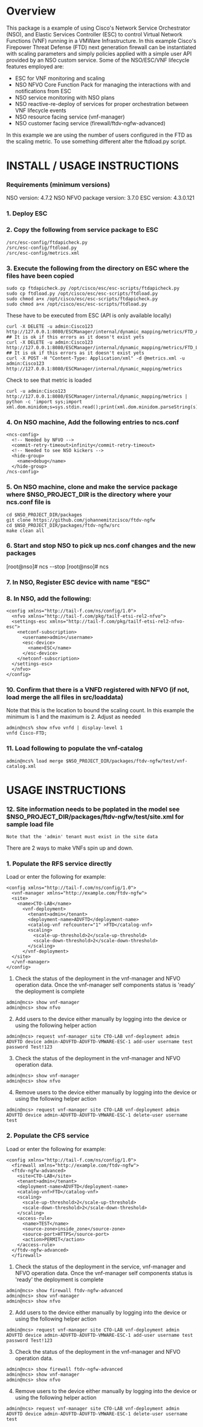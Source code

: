 # Overview
This package is a example of using Cisco's Network Service Orchestrator (NSO), and Elastic Services Controller (ESC) to control Virtual Network Functions (VNF) running in a VMWare Infrastructure.  In this example Cisco's Firepower Threat Defense (FTD) next generation firewall can be instantiated with scaling parameters and simply policies applied with a simple user API provided by an NSO custom service.  Some of the NSO/ESC/VNF lifecycle features employed are:
  * ESC for VNF monitoring and scaling
  * NSO NFVO Core Function Pack for managing the interactions with and notifications from ESC
  * NSO service monitoring with NSO plans
  * NSO reactive-re-deploy of services for proper orchestration between VNF lifecycle events
  * NSO resource facing service (vnf-manager)
  * NSO customer facing service (firewall/ftdv-ngfw-advanced)

In this example we are using the number of users configured in the FTD as the scaling metric.  To use something different alter the
ftdload.py script.

# INSTALL / USAGE INSTRUCTIONS

### Requirements (minimum versions)
NSO version: 4.7.2
NSO NFVO package version: 3.7.0
ESC version: 4.3.0.121

### 1. Deploy ESC

### 2. Copy the following from service package to ESC
```
/src/esc-config/ftdapicheck.py
/src/esc-config/ftdload.py
/src/esc-config/metrics.xml
```

### 3. Execute the following from the directory on ESC where the files have been copied
```
sudo cp ftdapicheck.py /opt/cisco/esc/esc-scripts/ftdapicheck.py
sudo cp ftdload.py /opt/cisco/esc/esc-scripts/ftdload.py
sudo chmod a+x /opt/cisco/esc/esc-scripts/ftdapicheck.py
sudo chmod a+x /opt/cisco/esc/esc-scripts/ftdload.py
```
These have to be executed from ESC (API is only available locally)
```
curl -X DELETE -u admin:Cisco123 http://127.0.0.1:8080/ESCManager/internal/dynamic_mapping/metrics/FTD_API_PING ## It is ok if this errors as it doesn't exist yets
curl -X DELETE -u admin:Cisco123 http://127.0.0.1:8080/ESCManager/internal/dynamic_mapping/metrics/FTD_LOAD ## It is ok if this errors as it doesn't exist yets
curl -X POST -H "Content-Type: Application/xml" -d @metrics.xml -u admin:Cisco123 http://127.0.0.1:8080/ESCManager/internal/dynamic_mapping/metrics
```
Check to see that metric is loaded
```
curl -u admin:Cisco123 http://127.0.0.1:8080/ESCManager/internal/dynamic_mapping/metrics | python -c 'import sys;import xml.dom.minidom;s=sys.stdin.read();print(xml.dom.minidom.parseString(s).toprettyxml())'
```

### 4. On NSO machine, Add the following entries to ncs.conf
```
<ncs-config>
  <!-- Needed by NFVO -->
  <commit-retry-timeout>infinity</commit-retry-timeout>
  <!-- Needed to see NSO kickers -->
  <hide-group>
    <name>debug</name>
  </hide-group>
/ncs-config>
```

### 5. On NSO machine, clone and make the service package where $NSO_PROJECT_DIR is the directory where your ncs.conf file is
```
cd $NSO_PROJECT_DIR/packages
git clone https://github.com/johannemitzcisco/ftdv-ngfw
cd $NSO_PROJECT_DIR/packages/ftdv-ngfw/src
make clean all
```

### 6. Start and stop NSO to pick up ncs.conf changes and the new packages
[root@nso]# ncs --stop
[root@nso]# ncs

### 7. In NSO, Register ESC device with name "ESC"

### 8. In NSO, add the following:
```
<config xmlns="http://tail-f.com/ns/config/1.0">
  <nfvo xmlns="http://tail-f.com/pkg/tailf-etsi-rel2-nfvo">
  <settings-esc xmlns="http://tail-f.com/pkg/tailf-etsi-rel2-nfvo-esc">
    <netconf-subscription>
      <username>admin</username>
      <esc-device>
        <name>ESC</name>
      </esc-device>
    </netconf-subscription>
  </settings-esc>
  </nfvo>
</config>
```

### 10. Confirm that there is a VNFD registered with NFVO (if not, load merge the all files in src/loaddata)
Note that this is the location to bound the scaling count.  In this example the minimum is 1 and the maximum
is 2.  Adjust as needed
```
admin@ncs% show nfvo vnfd | display-level 1
vnfd Cisco-FTD;
```
### 11. Load following to populate the vnf-catalog
`admin@ncs% load merge $NSO_PROJECT_DIR/packages/ftdv-ngfw/test/vnf-catalog.xml`

# USAGE INSTRUCTIONS
### 12. Site information needs to be poplated in the model see $NSO_PROJECT_DIR/packages/ftdv-ngfw/test/site.xml for sample load file
`Note that the 'admin' tenant must exist in the site data`

There are 2 ways to make VNFs spin up and down.

### 1. Populate the RFS service directly
Load or enter the following for example:
```
<config xmlns="http://tail-f.com/ns/config/1.0">
  <vnf-manager xmlns="http://example.com/ftdv-ngfw">
  <site>
    <name>CTO-LAB</name>
      <vnf-deployment>
        <tenant>admin</tenant>
        <deployment-name>ADVFTD</deployment-name>
        <catalog-vnf refcounter="1" >FTD</catalog-vnf>
        <scaling>
          <scale-up-threshold>2</scale-up-threshold>
          <scale-down-threshold>2</scale-down-threshold>
        </scaling>
      </vnf-deployment>
  </site>
  </vnf-manager>
</config>
```

  1. Check the status of the deployment in the vnf-manager and NFVO operation data.  Once the vnf-manager self components status is 'ready' the deployment is complete
```
admin@ncs> show vnf-manager 
admin@ncs> show nfvo 
```

  2. Add users to the device either manually by logging into the device or using the following helper action
```
admin@ncs> request vnf-manager site CTO-LAB vnf-deployment admin ADVFTD device admin-ADVFTD-ADVFTD-VMWARE-ESC-1 add-user username test password Test!123
```

  3. Check the status of the deployment in the vnf-manager and NFVO operation data.
```
admin@ncs> show vnf-manager 
admin@ncs> show nfvo 
```

  4. Remove users to the device either manually by logging into the device or using the following helper action
```
admin@ncs> request vnf-manager site CTO-LAB vnf-deployment admin ADVFTD device admin-ADVFTD-ADVFTD-VMWARE-ESC-1 delete-user username test
```

### 2. Populate the CFS service
Load or enter the following for example:
```
<config xmlns="http://tail-f.com/ns/config/1.0">
  <firewall xmlns="http://example.com/ftdv-ngfw">
  <ftdv-ngfw-advanced>
    <site>CTO-LAB</site>
    <tenant>admin</tenant>
    <deployment-name>ADVFTD</deployment-name>
    <catalog-vnf>FTD</catalog-vnf>
    <scaling>
      <scale-up-threshold>2</scale-up-threshold>
      <scale-down-threshold>2</scale-down-threshold>
    </scaling>
    <access-rule>
      <name>TEST</name>
      <source-zone>inside_zone</source-zone>
      <source-port>HTTPS</source-port>
      <action>PERMIT</action>
    </access-rule>
  </ftdv-ngfw-advanced>
  </firewall>
```

  1. Check the status of the deployment in the service, vnf-manager and NFVO operation data.  Once the vnf-manager self components status is 'ready' the deployment is complete
```
admin@ncs> show firewall ftdv-ngfw-advanced 
admin@ncs> show vnf-manager 
admin@ncs> show nfvo 
```

  2. Add users to the device either manually by logging into the device or using the following helper action
```
admin@ncs> request vnf-manager site CTO-LAB vnf-deployment admin ADVFTD device admin-ADVFTD-ADVFTD-VMWARE-ESC-1 add-user username test password Test!123
```

  3. Check the status of the deployment in the vnf-manager and NFVO operation data.
```
admin@ncs> show firewall ftdv-ngfw-advanced 
admin@ncs> show vnf-manager 
admin@ncs> show nfvo 
```

  4. Remove users to the device either manually by logging into the device or using the following helper action
```
admin@ncs> request vnf-manager site CTO-LAB vnf-deployment admin ADVFTD device admin-ADVFTD-ADVFTD-VMWARE-ESC-1 delete-user username test
```






